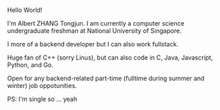 Hello World!

I'm Albert ZHANG Tongjun. I am currently a computer science undergraduate freshman at National University of Singapore. 

I more of a backend developer but I can also work fullstack.

Huge fan of C++ (sorry Linus), but can also code in C, Java, Javascript, Python, and Go.

Open for any backend-related part-time (fulltime during summer and winter) job oppotunities.


PS: I'm single so ... yeah

<!---
albertZhangTJ/albertZhangTJ is a ✨ special ✨ repository because its `README.md` (this file) appears on your GitHub profile.
You can click the Preview link to take a look at your changes.
--->
